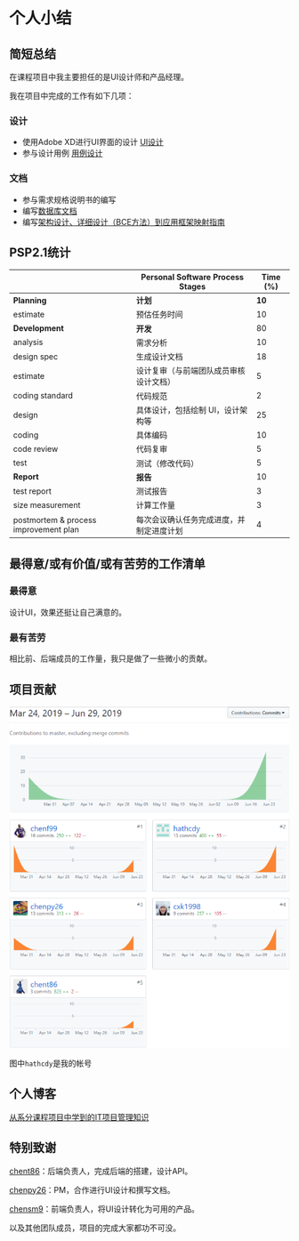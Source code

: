 # 个人小结

## 简短总结

在课程项目中我主要担任的是UI设计师和产品经理。

我在项目中完成的工作有如下几项：

### 设计

- 使用Adobe XD进行UI界面的设计 [UI设计](../require_spec/UIDesign.md)
- 参与设计用例 [用例设计](../require_spec/UsecaseDiagram.md)

### 文档

- 参与需求规格说明书的编写
- 编写[数据库文档](../design/DatabaseDesign.md)
- 编写[架构设计、详细设计（BCE方法）到应用框架映射指南](../product_spec/DesignToFramework.md)

## PSP2.1统计

|                                       | Personal Software Process Stages         | Time (%) |
| ------------------------------------- | ---------------------------------------- | -------- |
| **Planning**                          | **计划**                                 | **10**   |
| estimate                              | 预估任务时间                             | 10       |
| **Development**                       | **开发**                                 | 80       |
| analysis                              | 需求分析                                 | 10       |
| design spec                           | 生成设计文档                             | 18       |
| estimate                              | 设计复审（与前端团队成员审核设计文档）   | 5        |
| coding standard                       | 代码规范                                 | 2        |
| design                                | 具体设计，包括绘制 UI，设计架构等        | 25       |
| coding                                | 具体编码                                 | 10       |
| code review                           | 代码复审                                 | 5        |
| test                                  | 测试（修改代码）                         | 5        |
| **Report**                            | **报告**                                 | 10       |
| test report                           | 测试报告                                 | 3        |
| size measurement                      | 计算工作量                               | 3        |
| postmortem & process improvement plan | 每次会议确认任务完成进度，并制定进度计划 | 4        |

## 最得意/或有价值/或有苦劳的工作清单

### 最得意

设计UI，效果还挺让自己满意的。

### 最有苦劳

相比前、后端成员的工作量，我只是做了一些微小的贡献。

## 项目贡献

<img src="img/cdy-1.png">

图中`hathcdy`是我的帐号

## 个人博客

[从系分课程项目中学到的IT项目管理知识](<https://blog.csdn.net/hath_cdy/article/details/94131819> )

## 特别致谢

[chent86](https://github.com/orgs/haowe-7/people/chent86)：后端负责人，完成后端的搭建，设计API。

[chenpy26](https://github.com/orgs/haowe-7/people/chenpy26)：PM，合作进行UI设计和撰写文档。

[chensm9](https://github.com/orgs/haowe-7/people/chensm9)：前端负责人，将UI设计转化为可用的产品。

以及其他团队成员，项目的完成大家都功不可没。